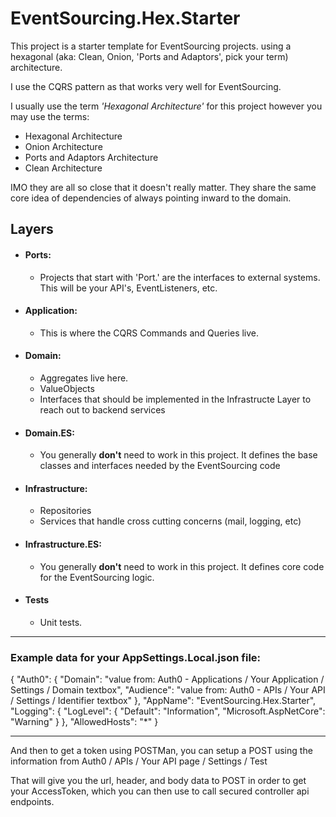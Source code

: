 # EventSourcing.Hex.Starter

This project is a starter template for EventSourcing projects. using a hexagonal (aka: Clean, Onion, 'Ports and Adaptors', pick your term) architecture.

I use the CQRS pattern as that works very well for EventSourcing. 

I usually use the term *'Hexagonal Architecture'* for this project however you may use the terms:
- Hexagonal Architecture
- Onion Architecture
- Ports and Adaptors Architecture
- Clean Architecture

IMO they are all so close that it doesn't really matter. They share the same core idea of dependencies of always pointing inward to the domain.

## Layers
- #### Ports: 
  - Projects that start with 'Port.' are the interfaces to external systems. This will be your API's, EventListeners, etc.
- #### Application:
  - This is where the CQRS Commands and Queries live.
- #### Domain:
  - Aggregates live here.
  - ValueObjects
  - Interfaces that should be implemented in the Infrastructe Layer to reach out to backend services
- #### **Domain.ES:**
  - You generally **don't** need to work in this project. It defines the base classes and interfaces needed by the EventSourcing code
- #### Infrastructure:
  - Repositories 
  - Services that handle cross cutting concerns (mail, logging, etc)
- #### **Infrastructure.ES:**
  - You generally **don't** need to work in this project. It defines core code for the EventSourcing logic.
- #### Tests
  - Unit tests.

---

### Example data for your AppSettings.Local.json file:

{
  "Auth0": {
    "Domain": "value from: Auth0 - Applications / Your Application / Settings / Domain textbox",
    "Audience": "value from: Auth0 - APIs / Your API / Settings / Identifier textbox"
  },
  "AppName": "EventSourcing.Hex.Starter",
  "Logging": {
    "LogLevel": {
      "Default": "Information",
      "Microsoft.AspNetCore": "Warning"
    }
  },
  "AllowedHosts": "*"
}

---

And then to get a token using POSTMan, you can setup a POST using the information from Auth0 / APIs / Your API page / Settings / Test

That will give you the url, header, and body data to POST in order to get your AccessToken, which you can then use to call secured controller api endpoints.
